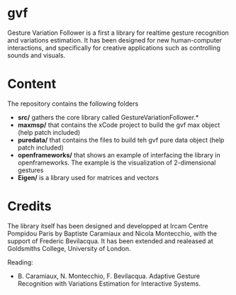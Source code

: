 gvf
===

Gesture Variation Follower is a first a library for realtime gesture recognition and variations estimation. It has been designed for new human-computer interactions, and specifically for creative applications such as controlling sounds and visuals. 


Content
===

The repository contains the following folders
- **src/** gathers the core library called GestureVariationFollower.*
- **maxmsp/** that contains the xCode project to build the gvf max object (help patch included)
- **puredata/** that contains the files to build teh gvf pure data object  (help patch included)
- **openframeworks/** that shows an example of interfacing the library in openframeworks. The example is the visualization of 2-dimensional gestures
- **Eigen/** is a library used for matrices and vectors


Credits
===

The library itself has been designed and developped at Ircam Centre Pompidou Paris by Baptiste Caramiaux and Nicola Montecchio, with the support of Frederic Bevilacqua. It has been extended and realeased at Goldsmiths College, University of London. 

Reading:
- B. Caramiaux, N. Montecchio, F. Bevilacqua. Adaptive Gesture Recognition with Variations Estimation for Interactive Systems.
